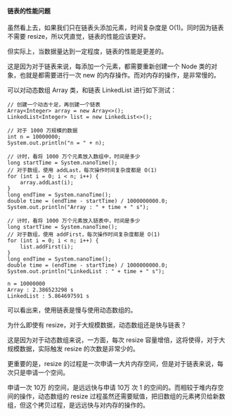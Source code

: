 #### 链表的性能问题

虽然看上去，如果我们只在链表头添加元素，时间复杂度是 O(1)。同时因为链表不需要 resize，所以凭直觉，链表的性能应该更好。

但实际上，当数据量达到一定程度，链表的性能是更差的。

这是因为对于链表来说，每添加一个元素，都需要重新创建一个 Node 类的对象，也就是都需要进行一次 new 的内存操作。而对内存的操作，是非常慢的。

可以对动态数组 Array 类，和链表 LinkedList 进行如下测试：

```
// 创建一个动态十足，再创建一个链表
Array<Integer> array = new Array<>();
LinkedList<Integer> list = new LinkedList<>();

// 对于 1000 万规模的数据
int n = 10000000;
System.out.println("n = " + n);

// 计时，看将 1000 万个元素放入数组中，时间是多少
long startTime = System.nanoTime();
// 对于数组，使用 addLast，每次操作时间复杂度都是 O(1)
for (int i = 0; i < n; i++) {
    array.addLast(i);
}
long endTime = System.nanoTime();
double time = (endTime - startTime) / 1000000000.0;
System.out.println("Array : " + time + " s");

// 计时，看将 1000 万个元素放入链表中，时间是多少
long startTime = System.nanoTime();
// 对于数组，使用 addFirst，每次操作时间复杂度都是 O(1)
for (int i = 0; i < n; i++) {
    list.addFirst(i);
}
long endTime = System.nanoTime();
double time = (endTime - startTime) / 1000000000.0;
System.out.println("LinkedList : " + time + " s");
```

```
n = 10000000
Array : 2.386523298 s
LinkedList : 5.864697591 s
```

可以看出来，使用链表是慢与使用动态数组的。

为什么即使有 resize，对于大规模数据，动态数组还是快与链表？

这是因为对于动态数组来说，一方面，每次 resize 容量增倍，这将使得，对于大规模数据，实际触发 resize 的次数是非常少的。

更重要的是，resize 的过程是一次申请一大片内存空间，但是对于链表来说，每次只是申请一个空间。

申请一次 10万 的空间，是远远快与申请 10万 次 1 的空间的。而相较于堆内存空间的操作，动态数组的 resize 过程虽然还需要赋值，把旧数组的元素拷贝给新数组，但这个拷贝过程，是远远快与对内存的操作的。
